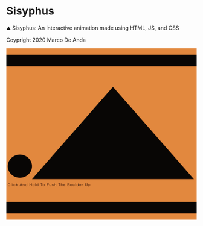 # Sisyphus
⛰️ Sisyphus: An interactive animation made using HTML, JS, and CSS

Coypright 2020 Marco De Anda

![alt text](https://github.com/marcodeanda/sisyphus/blob/marcodeanda-interactive-animation/sisyphus.gif?raw=true)
